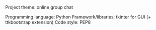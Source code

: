 Project theme: online group chat

Programming language: Python
Framework/libraries: tkinter for GUI (+ ttkbootstrap extension) 
Code style: PEP8

